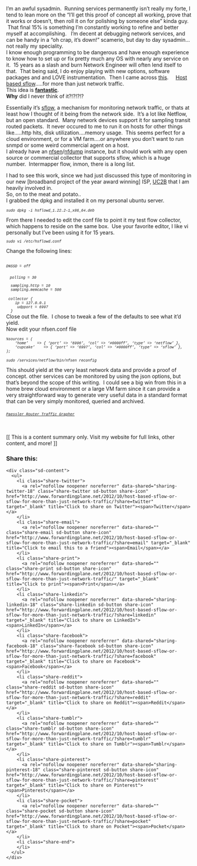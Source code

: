 I&#8217;m an awful sysadmin.  Running services permanently isn&#8217;t really my forte, I tend to lean more on the &#8220;I&#8217;ll get this proof of concept all working, prove that it works or doesn&#8217;t, then roll it on for polishing by someone else&#8221; kinda guy.  That final 15% is something I&#8217;m constantly working to refine and better myself at accomplishing.   I&#8217;m decent at debugging network services, and can be handy in a &#8220;oh crap, it&#8217;s down!&#8221; scamerio, but day to day sysadmin&#8230;not really my speciality.  
I know enough programming to be dangerous and have enough experience to know how to set up or fix pretty much any OS with nearly any service on it.  15 years as a slash and burn Network Engineer will often lend itself to that.  That being said, I do enjoy playing with new options, software packages and and LOVE instrumentation.  Then I came across <a href="http://host-sflow.sourceforge.net/" target="_blank">this</a>.     <a href="http://blog.sflow.com/2012/01/host-sflow-distributed-agent.html" target="_blank">Host based sflow</a>&#8230;..for more than just network traffic.  
This idea is **<u>fantastic</u>**.  
**Why** did I never think of it?!?!?!?

Essentially it&#8217;s <a href="http://en.wikipedia.org/wiki/SFlow" target="_blank">sflow</a>, a mechanism for monitoring network traffic, or thats at least how I thought of it being from the network side.  It&#8217;s a lot like Netflow, but an open standard.  Many network devices support it for sampling transit routed packets.  It never occured to me to run it on hosts for other things like&#8230;..http hits, disk utilization&#8230;.memory usage.  This seems perfect for a cloud environment, or for a VM farm&#8230;.or anywhere you don&#8217;t want to run snmpd or some weird commercial agent on a host.  
I already have an <a href="http://nfsen.sourceforge.net/" target="_blank">nfsen</a>/<a href="http://nfdump.sourceforge.net/" target="_blank">nfdump</a> instance, but it should work with any open source or commercial collector that supports sflow, which is a huge number.  Intermapper flow, inmon, there is a long list. 

I had to see this work, since we had just discussed this type of monitoring in our new [broadband project of the year award winning] ISP, <a href="http://www.uc2b.net/" target="_blank">UC2B</a> that I am heavily involved in.  
So, on to the meat and potato..  
I grabbed the dpkg and installed it on my personal ubuntu server. 

<span style="font-family: Courier New, Courier, monospace; font-size: x-small;"><i>sudo dpkg -i hsflowd_1.22.2-1_x86_64.deb </i></span>  
<span style="font-family: Courier New, Courier, monospace; font-size: x-small;"><i><br /></i></span><span style="font-family: inherit;">From there I needed to edit the conf file to point it my test flow collector, which happens to reside on the same box.  Use your favorite editor, I like vi personally but I&#8217;ve been using it for 15 years. </span>  
<span style="font-family: Courier New, Courier, monospace; font-size: x-small;"><i><br /></i></span><span style="font-family: Courier New, Courier, monospace; font-size: x-small;"><i>sudo vi /etc/hsflowd.conf</i></span>  
<span style="font-family: Courier New, Courier, monospace; font-size: x-small;"><i><br /></i></span><span style="font-family: inherit;">Change the following lines:</span>  
<span style="font-family: Courier New, Courier, monospace; font-size: x-small;"><i><br /></i></span>  
<span style="font-family: Courier New, Courier, monospace; font-size: x-small;"><i>DNSSD = off</i></span>

<div>
  <p>
     <span style="font-family: Courier New, Courier, monospace; font-size: x-small;"><i> polling = 30</i></span><br /><span style="font-family: Courier New, Courier, monospace; font-size: x-small;"><i><br /></i></span><span style="font-family: Courier New, Courier, monospace; font-size: x-small;"><i>  sampling.http = 10</i></span><br /><span style="font-family: Courier New, Courier, monospace; font-size: x-small;"><i>  sampling.memcache = 500</i></span>
  </p>
</div>

<div>
  <div>
    <span style="font-family: Courier New, Courier, monospace; font-size: x-small;"><i> collector {</i></span>
  </div>
  
  <div>
    <span style="font-family: Courier New, Courier, monospace; font-size: x-small;"><i>    ip = 127.0.0.1</i></span>
  </div>
  
  <div>
    <span style="font-family: Courier New, Courier, monospace; font-size: x-small;"><i>     udpport = 6997</i></span>
  </div>
  
  <div>
    <span style="font-family: Courier New, Courier, monospace; font-size: x-small;"><i>  }</i></span>
  </div>
</div>

<div>
</div>

<div>
  Close out the file.  I chose to tweak a few of the defaults to see what it&#8217;d yield.  
</div>

<div>
</div>

<div>
  Now edit your nfsen.conf file
</div>

_<span style="font-family: Courier New, Courier, monospace; font-size: x-small;">%sources = (</span>_  
_<span style="font-family: Courier New, Courier, monospace; font-size: x-small;">    &#8216;home&#8217;    => { &#8216;port&#8217; => &#8216;6996&#8217;, &#8216;col&#8217; => &#8216;#0000ff&#8217;, &#8216;type&#8217; => &#8216;netflow&#8217; },</span>_  
_<span style="font-family: Courier New, Courier, monospace; font-size: x-small;">    &#8216;cupcake&#8217;    => { &#8216;port&#8217; => &#8216;6997&#8217;, &#8216;col&#8217; => &#8216;#0000ff&#8217;, &#8216;type&#8217; => &#8216;sflow&#8217; },</span>_  
_<span style="font-family: Courier New, Courier, monospace; font-size: x-small;">);</span>_

<span style="font-family: Courier New, Courier, monospace; font-size: x-small;"><i>sudo /services/netflow/bin/nfsen reconfig</i></span>  
<span style="font-family: Courier New, Courier, monospace; font-size: x-small;"><i><br /></i></span><span style="font-family: inherit;">This should yield at the very least network data and provide a proof of concept. other services can be monitored by using the json options, but that&#8217;s beyond the scope of this writing.  I could see a big win from this in a home brew cloud environment or a large VM farm since it can provide a very straightforward way to generate very useful data in a standard format that can be very simply monitored, queried and archived.    </span>  
<span style="font-family: Courier New, Courier, monospace; font-size: x-small;"><i><br /></i></span><span style="font-family: Courier New, Courier, monospace; font-size: x-small;"><i><br /></i></span><span style="font-family: Courier New, Courier, monospace; font-size: x-small;"><i><a href="http://gan.doubleclick.net/gan_click?lid=41000000028007181&#038;pid=UBM9786132095695&#038;adurl=http%3A%2F%2Fwww.cdsbooksdvds.com%2Fproduct.jhtm%3Fsku%3DUBM9786132095695&#038;usg=AFHzDLucmjq8niDqbnNmvyDzFPVpDnuqQQ&#038;pubid=590157" rel="nofollow">Paessler Router Traffic Grapher</a></i></span><span style="font-family: Courier New, Courier, monospace; font-size: x-small;"><i><br /></i></span><span style="font-family: Courier New, Courier, monospace; font-size: x-small;"><i><br /></i></span><span style="font-family: Courier New, Courier, monospace; font-size: x-small;"><i><br /></i></span><span style="font-family: Courier New, Courier, monospace; font-size: x-small;"><i><br /></i></span>

<div>
  [[ This is a content summary only. Visit my website for full links, other content, and more! ]]
</div>

<div class="sharedaddy sd-sharing-enabled">
  <div class="robots-nocontent sd-block sd-social sd-social-icon-text sd-sharing">
    <h3 class="sd-title">
      Share this:
    </h3>
    
    <div class="sd-content">
      <ul>
        <li class="share-twitter">
          <a rel="nofollow noopener noreferrer" data-shared="sharing-twitter-18" class="share-twitter sd-button share-icon" href="http://www.forwardingplane.net/2012/10/host-based-sflow-or-sflow-for-more-than-just-network-traffic/?share=twitter" target="_blank" title="Click to share on Twitter"><span>Twitter</span></a>
        </li>
        <li class="share-email">
          <a rel="nofollow noopener noreferrer" data-shared="" class="share-email sd-button share-icon" href="http://www.forwardingplane.net/2012/10/host-based-sflow-or-sflow-for-more-than-just-network-traffic/?share=email" target="_blank" title="Click to email this to a friend"><span>Email</span></a>
        </li>
        <li class="share-print">
          <a rel="nofollow noopener noreferrer" data-shared="" class="share-print sd-button share-icon" href="http://www.forwardingplane.net/2012/10/host-based-sflow-or-sflow-for-more-than-just-network-traffic/" target="_blank" title="Click to print"><span>Print</span></a>
        </li>
        <li class="share-linkedin">
          <a rel="nofollow noopener noreferrer" data-shared="sharing-linkedin-18" class="share-linkedin sd-button share-icon" href="http://www.forwardingplane.net/2012/10/host-based-sflow-or-sflow-for-more-than-just-network-traffic/?share=linkedin" target="_blank" title="Click to share on LinkedIn"><span>LinkedIn</span></a>
        </li>
        <li class="share-facebook">
          <a rel="nofollow noopener noreferrer" data-shared="sharing-facebook-18" class="share-facebook sd-button share-icon" href="http://www.forwardingplane.net/2012/10/host-based-sflow-or-sflow-for-more-than-just-network-traffic/?share=facebook" target="_blank" title="Click to share on Facebook"><span>Facebook</span></a>
        </li>
        <li class="share-reddit">
          <a rel="nofollow noopener noreferrer" data-shared="" class="share-reddit sd-button share-icon" href="http://www.forwardingplane.net/2012/10/host-based-sflow-or-sflow-for-more-than-just-network-traffic/?share=reddit" target="_blank" title="Click to share on Reddit"><span>Reddit</span></a>
        </li>
        <li class="share-tumblr">
          <a rel="nofollow noopener noreferrer" data-shared="" class="share-tumblr sd-button share-icon" href="http://www.forwardingplane.net/2012/10/host-based-sflow-or-sflow-for-more-than-just-network-traffic/?share=tumblr" target="_blank" title="Click to share on Tumblr"><span>Tumblr</span></a>
        </li>
        <li class="share-pinterest">
          <a rel="nofollow noopener noreferrer" data-shared="sharing-pinterest-18" class="share-pinterest sd-button share-icon" href="http://www.forwardingplane.net/2012/10/host-based-sflow-or-sflow-for-more-than-just-network-traffic/?share=pinterest" target="_blank" title="Click to share on Pinterest"><span>Pinterest</span></a>
        </li>
        <li class="share-pocket">
          <a rel="nofollow noopener noreferrer" data-shared="" class="share-pocket sd-button share-icon" href="http://www.forwardingplane.net/2012/10/host-based-sflow-or-sflow-for-more-than-just-network-traffic/?share=pocket" target="_blank" title="Click to share on Pocket"><span>Pocket</span></a>
        </li>
        <li class="share-end">
        </li>
      </ul>
    </div>
  </div>
</div>

